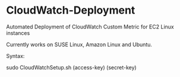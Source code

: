 # CloudWatch-Deployment

Automated Deployment of CloudWatch Custom Metric for EC2 Linux instances 

Currently works on SUSE Linux, Amazon Linux and Ubuntu.

Syntax:

sudo CloudWatchSetup.sh (access-key) (secret-key)



